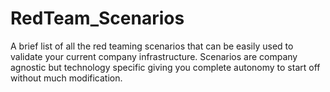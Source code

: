 # RedTeam_Scenarios
A brief list of all the red teaming scenarios that can be easily used to validate your current company infrastructure. Scenarios are company agnostic but technology specific giving you complete autonomy to start off without much modification.  
